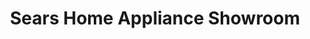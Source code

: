 ---
title: "Sears Home Appliance Showroom"
url: /gresham/sears-home-appliance-showroom/
shop: electronics
---